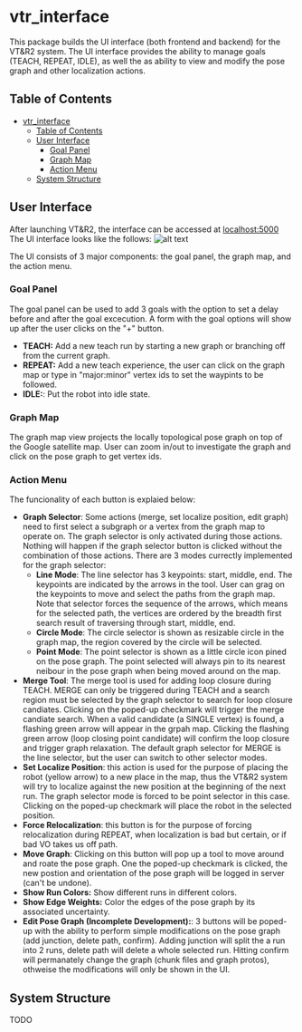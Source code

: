 # vtr_interface

This package builds the UI interface (both frontend and backend) for the VT&R2 system.
The UI interface provides the ability to manage goals (TEACH, REPEAT, IDLE), as well the as ability to view and modify the pose graph and other localization actions.

## Table of Contents

- [vtr_interface](#vtr_interface)
  - [Table of Contents](#table-of-contents)
  - [User Interface](#user-interface)
    - [Goal Panel](#goal-panel)
    - [Graph Map](#graph-map)
    - [Action Menu](#action-menu)
  - [System Structure](#system-structure)

## User Interface

After launching VT&R2, the interface can be accessed at [localhost:5000](http://localhost:5000)
The UI interface looks like the follows:
![alt text](https://github.com/utiasASRL/vtr2/blob/interface_tutorial/asrl__interface/UI.jpg)

The UI consists of 3 major components: the goal panel, the graph map, and the action menu.

### Goal Panel

The goal panel can be used to add 3 goals with the option to set a delay before and after the goal excecution. A form with the goal options will show up after the user clicks on the "+" button.

- **TEACH:** Add a new teach run by starting a new graph or branching off from the current graph.
- **REPEAT:** Add a new teach experience, the user can click on the graph map or type in "major:minor" vertex ids to set the waypints to be followed.
- **IDLE:**: Put the robot into idle state.

### Graph Map

The graph map view projects the locally topological pose graph on top of the Google satellite map. User can zoom in/out to investigate the graph and click on the pose graph to get vertex ids.

### Action Menu

The funcionality of each button is explaied below:

- **Graph Selector**: Some actions (merge, set localize position, edit graph) need to first select a subgraph or a vertex from the graph map to operate on. The graph selector is only activated during those actions. Nothing will happen if the graph selector button is clicked without the combination of those actions. There are 3 modes currectly implemented for the graph selector:
  - **Line Mode**: The line selector has 3 keypoints: start, middle, end. The keypoints are indicated by the arrows in the tool. User can grag on the keypoints to move and select the paths from the graph map. Note that selector forces the sequence of the arrows, which means for the selected path, the vertices are ordered by the breadth first search result of traversing through start, middle, end.
  - **Circle Mode**: The circle selector is shown as resizable circle in the graph map, the region covered by the circle will be selected.
  - **Point Mode**: The point selector is shown as a little circle icon pined on the pose graph. The point selected will always pin to its nearest neibour in the pose graph when being moved around on the map.
- **Merge Tool**: The merge tool is used for adding loop closure during TEACH. MERGE can only be triggered during TEACH and a search region must be selected by the graph selector to search for loop closure candiates. Clicking on the poped-up checkmark will trigger the merge candiate search. When a valid candidate (a SINGLE vertex) is found, a flashing green arrow will appear in the grpah map. Clicking the flashing green arrow (loop closing point candidate) will confirm the loop closure and trigger graph relaxation. The default graph selector for MERGE is the line selector, but the user can switch to other selector modes.
- **Set Localize Position**: this action is used for the purpose of placing the robot (yellow arrow) to a new place in the map, thus the VT&R2 system will try to localize against the new position at the beginning of the next run. The graph selector mode is forced to be point selector in this case. Clicking on the poped-up checkmark will place the robot in the selected position.
- **Force Relocalization**: this button is for the purpose of forcing relocalization during REPEAT, when localization is bad but certain, or if bad VO takes us off path.
- **Move Graph**: Clicking on this button will pop up a tool to move around and roate the pose graph. One the poped-up checkmark is clicked, the new postion and orientation of the pose graph will be logged in server (can't be undone).
- **Show Run Colors:** Show different runs in different colors.
- **Show Edge Weights:** Color the edges of the pose graph by its associated uncertainty.
- **Edit Pose Graph (Incomplete Development):**: 3 buttons will be poped-up with the ability to perform simple modifications on the pose graph (add junction, delete path, confirm). Adding junction will split the a run into 2 runs, delete path will delete a whole selected run. Hitting confirm will permanately change the graph (chunk files and graph protos), othweise the modifications will only be shown in the UI.

## System Structure

TODO
